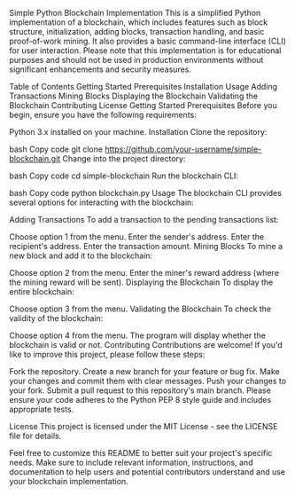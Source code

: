 Simple Python Blockchain Implementation
This is a simplified Python implementation of a blockchain, which includes features such as block structure, initialization, adding blocks, transaction handling, and basic proof-of-work mining. It also provides a basic command-line interface (CLI) for user interaction. Please note that this implementation is for educational purposes and should not be used in production environments without significant enhancements and security measures.

Table of Contents
Getting Started
Prerequisites
Installation
Usage
Adding Transactions
Mining Blocks
Displaying the Blockchain
Validating the Blockchain
Contributing
License
Getting Started
Prerequisites
Before you begin, ensure you have the following requirements:

Python 3.x installed on your machine.
Installation
Clone the repository:

bash
Copy code
git clone https://github.com/your-username/simple-blockchain.git
Change into the project directory:

bash
Copy code
cd simple-blockchain
Run the blockchain CLI:

bash
Copy code
python blockchain.py
Usage
The blockchain CLI provides several options for interacting with the blockchain:

Adding Transactions
To add a transaction to the pending transactions list:

Choose option 1 from the menu.
Enter the sender's address.
Enter the recipient's address.
Enter the transaction amount.
Mining Blocks
To mine a new block and add it to the blockchain:

Choose option 2 from the menu.
Enter the miner's reward address (where the mining reward will be sent).
Displaying the Blockchain
To display the entire blockchain:

Choose option 3 from the menu.
Validating the Blockchain
To check the validity of the blockchain:

Choose option 4 from the menu.
The program will display whether the blockchain is valid or not.
Contributing
Contributions are welcome! If you'd like to improve this project, please follow these steps:

Fork the repository.
Create a new branch for your feature or bug fix.
Make your changes and commit them with clear messages.
Push your changes to your fork.
Submit a pull request to this repository's main branch.
Please ensure your code adheres to the Python PEP 8 style guide and includes appropriate tests.

License
This project is licensed under the MIT License - see the LICENSE file for details.

Feel free to customize this README to better suit your project's specific needs. Make sure to include relevant information, instructions, and documentation to help users and potential contributors understand and use your blockchain implementation.
